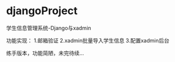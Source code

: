# djangoProject
 学生信息管理系统-Django与xadmin

功能实现：
1.邮箱验证
2.xadmin批量导入学生信息
3.配置xadmin后台

练手版本，功能简陋，未完待续...

